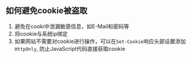 ## 如何避免cookie被盗取
1. 避免在cooki中泄漏敏感信息，如E-Mail和密码等
2. 将cookie与系统ip绑定
3. 如果网站不需要对cookie进行操作，可以在`Set-Cookie`响应头部设置添加`HttpOnly`, 防止JavaScript代码直接获取cookie